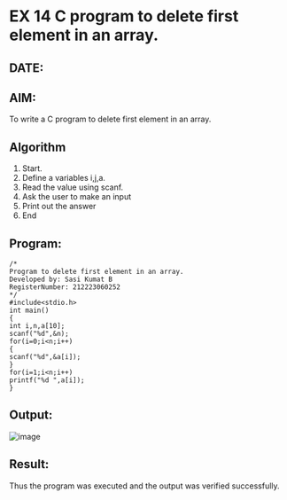 # EX 14 C program to delete first element in an array.
## DATE:
## AIM:
To write a C program to delete first element in an array.

## Algorithm
1. Start.
2. Define a variables i,j,a.
3. Read the value using scanf.
4. Ask the user to make an input
5. Print out the answer
6. End

## Program:
```
/*
Program to delete first element in an array.
Developed by: Sasi Kumat B
RegisterNumber: 212223060252
*/
#include<stdio.h> 
int main()
{
int i,n,a[10];
scanf("%d",&n);
for(i=0;i<n;i++)
{
scanf("%d",&a[i]);
}
for(i=1;i<n;i++) 
printf("%d ",a[i]);
}
```

## Output:
![image](https://github.com/user-attachments/assets/64df2d3a-0ac9-4170-8187-719f72474fce)



## Result:
Thus the program was executed and the output was verified successfully.
